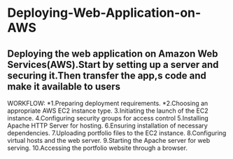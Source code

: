 # Deploying-Web-Application-on-AWS

Deploying the web application on Amazon Web Services(AWS).Start by setting up a server and securing it.Then transfer the app,s code and make it available to users
------------------------------------------------------------------------------------------------------------------------------------------------------------------
WORKFLOW:
*1.Preparing deployment requirements.
*2.Choosing an appropriate AWS EC2 instance type.
3.Initiating the launch of the EC2 instance.
4.Configuring security groups for access control
5.Installing Apache HTTP Server for hosting.
6.Ensuring installation of necessary dependencies.
7.Uploading portfolio files to the EC2 instance.
8.Configuring virtual hosts and the web server.
9.Starting the Apache server for web serving.
10.Accessing the portfolio website through a browser.

